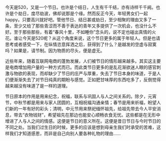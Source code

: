 今天是520，又是一个节日。也许是个结日，人生有千千结，亦有诗样千千阙。也许是个劫日，度尽劫波，佛却说那是个缘。然而反正今天，年轻男女们一起happy。只要高兴就好吧。管他节日、结日甚或劫日，至少相聚的理由又多了一条，至少又给了那些青涩而不善于表达的青年又多提供了一次机会，也没什么不好。至于那些那些，有着“春风十里，不如睡你”念头的，说不定也碰出真情的火花。谁让今天是520呢？从这个角度来说，这个节日更多的属于年轻人。但是也请思考或者感受一下，在纵情恣意挥洒之后，获得到了什么？是越发的空虚与寂寞吗？如果是，请节制。因为物质的尽头，便是虚无。

近些年来，随着互联网电商的蓬勃发展，人们被节日的情形越来越多。其实这主要是电商增加用户量的一种方式而已。而此类节日更多的是乱花渐欲迷人眼的感官刺激与物欲的表现，而却缺少了节日的庄严与厚重，失去了节日本身的味道，于是人们便渐渐失去了对节日纯真的期盼与感觉。正如肥甘味厚的东西吃多了，反倒觉得越来越没有味道了是一样的道理。

节日原本的作用是用来纪念，祝福，联系与巩固人与人之间关系的。除夕，元宵节，中秋节都是用来与家人团圆的，互相祝福沟通亲情；春节是用来祈福，盼望人们新的一年有好的彩头；清明，中元节用来祭祀缅怀祖先，给祖先带去今人平安消息，带去“衣物钱财”，希望祖先在那边也能安心顺畅衣食无忧。这些都是在无形中增进了人与人之间的情感。这便是节日的意义所在。这便是昔日节日与今时节日的不同之处。当我们过生日的时候，更多的应该是想到母亲生我们时承受的苦难，这样我们才知道感恩，而非是自己向别人要各种礼物的理由……









